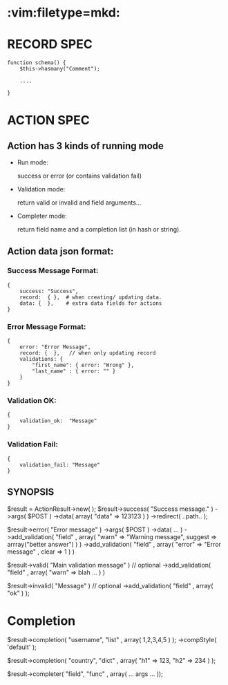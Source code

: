 # :vim:filetype=mkd:

# RECORD SPEC

    function schema() {
        $this->hasmany("Comment");

        ....

    }


# ACTION SPEC

## Action has 3 kinds of running mode

* Run mode:

	success or error (or contains validation fail)

* Validation mode:

	return valid or invalid and field arguments...

* Completer mode:

    return field name and a completion list (in hash or string).

## Action data json format:

### Success Message Format:

	{
		success: "Success",
		record:  { },  # when creating/ updating data.
		data: {  },    # extra data fields for actions
	}

### Error Message Format:

	{ 
		error: "Error Message",
		record: {  },   // when only updating record
		validations: {
			"first_name": { error: "Wrong" },
			"last_name" : { error: "" }
		}
	}

### Validation OK:

	{
		validation_ok:  "Message"
	}


### Validation Fail:

	{
		validation_fail: "Message"
	}




## SYNOPSIS

$result = ActionResult->new( );
$result->success( "Success message." )
    ->args( $POST )
    ->data( array(  "data" => 123123 ) )
    ->redirect( ..path.. );

$result->error( "Error message" )
    ->args( $POST )
    ->data( ... )
    ->add_validation( "field" , 
        array(  "warn" => "Warning message", suggest => arrray("better answer")  ) )
    ->add_validation( "field" , 
        array(  "error" => "Error message" , clear => 1 ) )

$result->valid( "Main validation message" )   // optional 
    ->add_validation( "field" , array( "warn" => blah ... ) )

$result->invalid( "Message" )  // optional
    ->add_validation( "field" , array( "ok" ) );


# Completion

$result->completion( "username", "list" ,  array( 1,2,3,4,5 ) );
    ->compStyle( 'default' );

$result->completion( "country",  "dict" ,  array( "h1" => 123, "h2" => 234 ) );

$result->completer( "field", "func" , array( ... args ... ));
